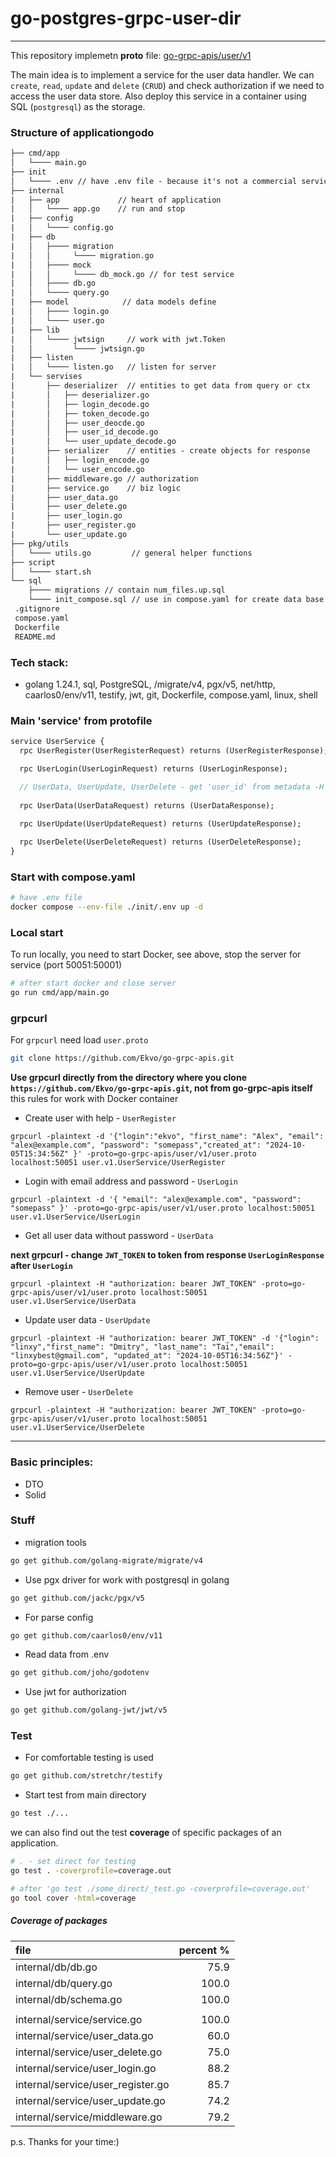 # go-postgres-grpc-user-dir

---
This repository implemetn **proto** file: [go-grpc-apis/user/v1](https://github.com/Ekvo/go-grpc-apis/tree/main/user/v1 "https://github.com/Ekvo/go-grpc-apis/tree/main/user/v1")  

The main idea is to implement a service for the user data handler. We can `create`, `read`, `update` and `delete` (`CRUD`) and check authorization if we need to access the user data store.
Also deploy this service in a container using SQL (`postgresql`) as the storage. 


### Structure of applicationgodo

```txt
├── cmd/app
│   └──── main.go  
├── init
│   └──── .env // have .env file - because it's not a commercial service 
├── internal
|   ├── app             // heart of application
|   │   └──── app.go    // run and stop
|   ├── config
|   │   └──── config.go   
|   ├── db
|   │   ├──── migration
|   │   │     └──── migration.go 
|   │   ├──── mock
|   │   │     └──── db_mock.go // for test service
|   │   ├──── db.go   
|   │   └──── query.go  
|   ├── model            // data models define
|   │   ├──── login.go    
|   │   └──── user.go    
|   ├── lib            
|   │   └──── jwtsign     // work with jwt.Token  
|   │         └──── jwtsign.go    
|   ├── listen  
|   │   └──── listen.go   // listen for server
|   └── servises 
|       ├── deserializer  // entities to get data from query or ctx
|       │   ├── deserializer.go      
|       │   ├── login_decode.go     
|       │   ├── token_decode.go      
|       │   ├── user_deocde.go   
|       │   ├── user_id_decode.go     
|       │   └── user_update_decode.go 
|       ├── serializer    // entities - create objects for response
|       │   ├── login_encode.go      
|       │   └── user_encode.go  
|       ├── middleware.go // authorization 
|       ├── service.go    // biz logic
|       ├── user_data.go  
|       ├── user_delete.go 
|       ├── user_login.go       
|       ├── user_register.go 
|       └── user_update.go   
├── pkg/utils 
│   └──── utils.go         // general helper functions
├── script        
│   └──── start.sh
└── sql
    ├──── migrations // contain num_files.up.sql            
    └──── init_compose.sql // use in compose.yaml for create data base  
 .gitignore       
 compose.yaml
 Dockerfile
 README.md
```

### Tech stack: 
- golang 1.24.1, sql, PostgreSQL, /migrate/v4, pgx/v5, net/http, caarlos0/env/v11, testify, jwt, git, Dockerfile, compose.yaml, linux, shell

### Main 'service' from protofile

```protobuf
service UserService {
  rpc UserRegister(UserRegisterRequest) returns (UserRegisterResponse);

  rpc UserLogin(UserLoginRequest) returns (UserLoginResponse);

  // UserData, UserUpdate, UserDelete - get 'user_id' from metadata -H "authorization"
  
  rpc UserData(UserDataRequest) returns (UserDataResponse);
 
  rpc UserUpdate(UserUpdateRequest) returns (UserUpdateResponse);

  rpc UserDelete(UserDeleteRequest) returns (UserDeleteResponse);
}
```


### Start with compose.yaml
```bash
# have .env file 
docker compose --env-file ./init/.env up -d
```

### Local start
To run locally, you need to start Docker, see above, stop the server for service (port 50051:50001)
```bash
# after start docker and close server
go run cmd/app/main.go
```

### grpcurl

For `grpcurl` need load `user.proto`

```bash
git clone https://github.com/Ekvo/go-grpc-apis.git
```

**Use grpcurl directly from the directory where you clone `https://github.com/Ekvo/go-grpc-apis.git`, not from go-grpc-apis itself**
this rules for work with Docker container


* Create user with help - `UserRegister`
```http request
grpcurl -plaintext -d '{"login":"ekvo", "first_name": "Alex", "email": "alex@example.com", "password": "somepass","created_at": "2024-10-05T15:34:56Z" }' -proto=go-grpc-apis/user/v1/user.proto localhost:50051 user.v1.UserService/UserRegister
```
* Login with email address and password - `UserLogin` 
```http request
grpcurl -plaintext -d '{ "email": "alex@example.com", "password": "somepass" }' -proto=go-grpc-apis/user/v1/user.proto localhost:50051 user.v1.UserService/UserLogin
```
* Get all user data without password - `UserData`

**next grpcurl - change `JWT_TOKEN` to token from response `UserLoginResponse` after `UserLogin`**
```http request
grpcurl -plaintext -H "authorization: bearer JWT_TOKEN" -proto=go-grpc-apis/user/v1/user.proto localhost:50051 user.v1.UserService/UserData
```
* Update user data - `UserUpdate`
```http request
grpcurl -plaintext -H "authorization: bearer JWT_TOKEN" -d '{"login": "linxy","first_name": "Dmitry", "last_name": "Tai","email": "linxybest@gmail.com", "updated_at": "2024-10-05T16:34:56Z"}' -proto=go-grpc-apis/user/v1/user.proto localhost:50051 user.v1.UserService/UserUpdate
```
* Remove user  - `UserDelete`
```http request
grpcurl -plaintext -H "authorization: bearer JWT_TOKEN" -proto=go-grpc-apis/user/v1/user.proto localhost:50051 user.v1.UserService/UserDelete
```
---

### Basic principles:
 * DTO
 * Solid
 
### Stuff 

* migration tools
```bash
go get github.com/golang-migrate/migrate/v4
```
 
* Use pgx driver for work with postgresql in golang
```bash
go get github.com/jackc/pgx/v5
```

* For parse config
```bash
go get github.com/caarlos0/env/v11
```

* Read data from .env
```bash
go get github.com/joho/godotenv
```

* Use jwt for authorization
```bash
go get github.com/golang-jwt/jwt/v5
```

### Test 

* For comfortable testing is used
```bash
go get github.com/stretchr/testify
```

* Start test from main directory
```bash
go test ./...
```

we can also find out the test **coverage** of specific packages of an application.
```bash
# . - set direct for testing
go test . -coverprofile=coverage.out
```

```bash
# after 'go test ./some_direct/_test.go -coverprofile=coverage.out'
go tool cover -html=coverage
```

##### Сoverage of packages

| file                                      | percent % |
|:------------------------------------------|----------:|
| internal/db/db.go                         |      75.9 |
| internal/db/query.go                      |     100.0 |
| internal/db/schema.go                     |     100.0 |
|                                           |           |
| internal/service/service.go               |     100.0 |
| internal/service/user_data.go             |      60.0 |
| internal/service/user_delete.go           |      75.0 |
| internal/service/user_login.go            |      88.2 |
| internal/service/user_register.go         |      85.7 |
| internal/service/user_update.go           |      74.2 |
| internal/service/middleware.go            |      79.2 |

p.s. Thanks for your time:)

